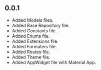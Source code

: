 ## 0.0.1

* Added Models files.
* Added Base Repository file.
* Added Constants file.
* Added Enums file.
* Added Extensions file.
* Added Formaters file.
* Added Routes file.
* Added Theme file.
* Added AppWidget file with Material App.

